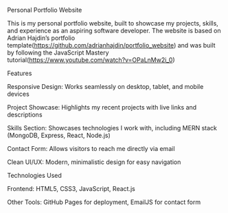 Personal Portfolio Website

This is my personal portfolio website, built to showcase my projects, skills, and experience as an aspiring software developer. The website is based on Adrian Hajdin’s portfolio template(https://github.com/adrianhajdin/portfolio_website)
and was built by following the JavaScript Mastery tutorial(https://www.youtube.com/watch?v=OPaLnMw2i_0)


Features

Responsive Design: Works seamlessly on desktop, tablet, and mobile devices

Project Showcase: Highlights my recent projects with live links and descriptions

Skills Section: Showcases technologies I work with, including MERN stack (MongoDB, Express, React, Node.js)

Contact Form: Allows visitors to reach me directly via email

Clean UI/UX: Modern, minimalistic design for easy navigation

Technologies Used

Frontend: HTML5, CSS3, JavaScript, React.js

Other Tools: GitHub Pages for deployment, EmailJS for contact form
